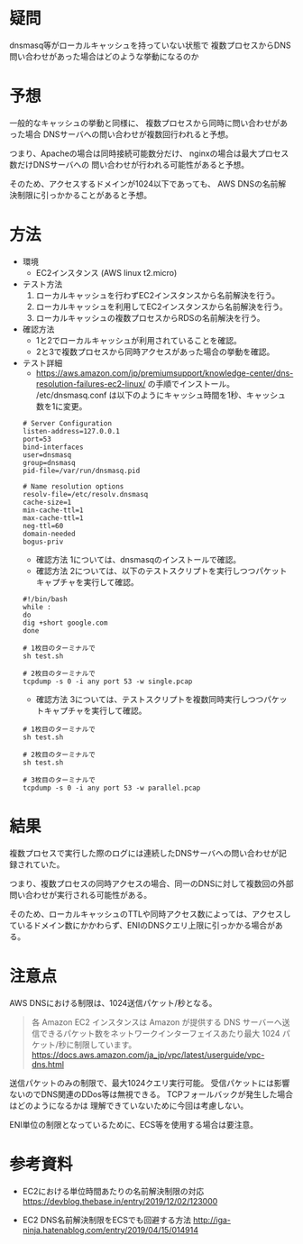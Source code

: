 # 疑問
dnsmasq等がローカルキャッシュを持っていない状態で
複数プロセスからDNS問い合わせがあった場合はどのような挙動になるのか

# 予想
一般的なキャッシュの挙動と同様に、
複数プロセスから同時に問い合わせがあった場合
DNSサーバへの問い合わせが複数回行われると予想。

つまり、Apacheの場合は同時接続可能数分だけ、
nginxの場合は最大プロセス数だけDNSサーバへの
問い合わせが行われる可能性があると予想。

そのため、アクセスするドメインが1024以下であっても、
AWS DNSの名前解決制限に引っかかることがあると予想。

# 方法
- 環境
  - EC2インスタンス (AWS linux t2.micro) 
- テスト方法
  1. ローカルキャッシュを行わずEC2インスタンスから名前解決を行う。
  1. ローカルキャッシュを利用してEC2インスタンスから名前解決を行う。
  1. ローカルキャッシュの複数プロセスからRDSの名前解決を行う。
- 確認方法
  - 1と2でローカルキャッシュが利用されていることを確認。
  - 2と3で複数プロセスから同時アクセスがあった場合の挙動を確認。
- テスト詳細
  - https://aws.amazon.com/jp/premiumsupport/knowledge-center/dns-resolution-failures-ec2-linux/ の手順でインストール。
  /etc/dnsmasq.conf は以下のようにキャッシュ時間を1秒、キャッシュ数を1に変更。
  ```ShellSession
  # Server Configuration
  listen-address=127.0.0.1
  port=53
  bind-interfaces
  user=dnsmasq
  group=dnsmasq
  pid-file=/var/run/dnsmasq.pid
  
  # Name resolution options
  resolv-file=/etc/resolv.dnsmasq
  cache-size=1
  min-cache-ttl=1
  max-cache-ttl=1
  neg-ttl=60
  domain-needed
  bogus-priv
  ```
  - 確認方法 1については、dnsmasqのインストールで確認。
  - 確認方法 2については、以下のテストスクリプトを実行しつつパケットキャプチャを実行して確認。
  ```ShellSession
  #!/bin/bash
  while :
  do
  dig +short google.com
  done
  ```
  ```
  # 1枚目のターミナルで
  sh test.sh

  # 2枚目のターミナルで
  tcpdump -s 0 -i any port 53 -w single.pcap
  ```
  - 確認方法 3については、テストスクリプトを複数同時実行しつつパケットキャプチャを実行して確認。
  ```ShellSession
  # 1枚目のターミナルで
  sh test.sh

  # 2枚目のターミナルで
  sh test.sh

  # 3枚目のターミナルで
  tcpdump -s 0 -i any port 53 -w parallel.pcap
  ```

# 結果
複数プロセスで実行した際のログには連続したDNSサーバへの問い合わせが記録されていた。

つまり、複数プロセスの同時アクセスの場合、同一のDNSに対して複数回の外部問い合わせが実行される可能性がある。

そのため、ローカルキャッシュのTTLや同時アクセス数によっては、アクセスしているドメイン数にかかわらず、ENIのDNSクエリ上限に引っかかる場合がある。

# 注意点
AWS DNSにおける制限は、1024送信パケット/秒となる。

>各 Amazon EC2 インスタンスは Amazon が提供する DNS サーバーへ送信できるパケット数をネットワークインターフェイスあたり最大 1024 パケット/秒に制限しています。
https://docs.aws.amazon.com/ja_jp/vpc/latest/userguide/vpc-dns.html

送信パケットのみの制限で、最大1024クエリ実行可能。
受信パケットには影響ないのでDNS関連のDDos等は無視できる。
TCPフォールバックが発生した場合はどのようになるかは
理解できていないために今回は考慮しない。

ENI単位の制限となっているために、ECS等を使用する場合は要注意。

# 参考資料
- EC2における単位時間あたりの名前解決制限の対応
https://devblog.thebase.in/entry/2019/12/02/123000

- EC2 DNS名前解決制限をECSでも回避する方法
http://iga-ninja.hatenablog.com/entry/2019/04/15/014914
